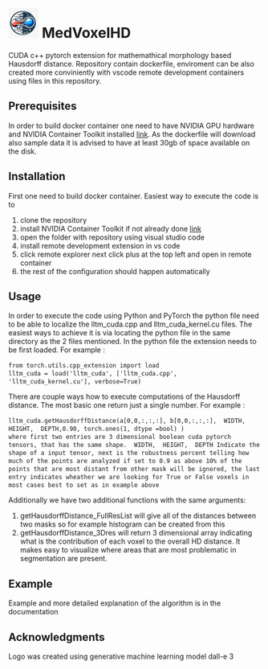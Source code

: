 <h1> <img src="logo_hausdorff.jpeg" alt="MedVoxelHD" width="60"> MedVoxelHD </h1>

CUDA c++ pytorch extension for mathemathical morphology based Hausdorff distance. Repository contain dockerfile, enviroment can be also created more conviniently with vscode remote development containers using files in this repository.

## Prerequisites
In order to build docker container one need to have NVIDIA GPU hardware and NVIDIA Container Toolkit installed [link](https://docs.nvidia.com/datacenter/cloud-native/container-toolkit/latest/install-guide.html). As the dockerfile will download also sample data it is advised to have at least 30gb of space available on the disk.

## Installation
First one need to build docker container. Easiest way to execute the code is to 
1) clone the repository
2) install NVIDIA Container Toolkit if not already done [link](https://docs.nvidia.com/datacenter/cloud-native/container-toolkit/latest/install-guide.html)
3) open the folder with repository using visual studio code
4) install remote development extension in vs code
5) click remote explorer next click plus at the top left and open in remote container
6) the rest of the configuration should happen automatically
 
## Usage

In order to execute the code using Python and PyTorch the python file need to be able to localize the lltm_cuda.cpp and lltm_cuda_kernel.cu files. The easiest ways to achieve it is via locating the python file in the same directory as the 2 files mentioned.
In the python file the extension needs to be first loaded. For example :
```
from torch.utils.cpp_extension import load
lltm_cuda = load('lltm_cuda', ['lltm_cuda.cpp', 'lltm_cuda_kernel.cu'], verbose=True)
```
There are couple ways how to execute computations of the Hausdorff distance. The most basic one return just a single number. For example :
```
lltm_cuda.getHausdorffDistance(a[0,0,:,:,:], b[0,0,:,:,:],  WIDTH,  HEIGHT,  DEPTH,0.90, torch.ones(1, dtype =bool) )
where first two entries are 3 dimensional boolean cuda pytorch tensors, that has the same shape.  WIDTH,  HEIGHT,  DEPTH Indicate the shape of a input tensor, next is the robustness percent telling how much of the points are analyzed if set to 0.9 as above 10% of the points that are most distant from other mask will be ignored, the last entry indicates wheather we are looking for True or False voxels in most cases best to set as in example above
```
Additionally we have two additional functions with the same arguments:
1) getHausdorffDistance_FullResList will give all of the distances between two masks so for example histogram can be created from this
2) getHausdorffDistance_3Dres will return 3 dimensional array indicating what is the contribution of each voxel to the overall HD distance. It makes easy to visualize where areas that are most problematic in segmentation are present.

## Example
Example and more detailed explanation of the algorithm is in the documentation

## Acknowledgments
Logo was created using generative machine learning model dall-e 3
